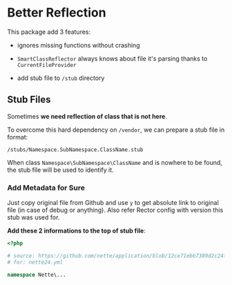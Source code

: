 # Better Reflection

This package add 3 features:
 
- ignores missing functions without crashing
- `SmartClassReflector` always knows about file it's parsing thanks to `CurrentFileProvider` 

- add stub file to `/stub` directory


## Stub Files

Sometimes **we need reflection of class that is not here**.

To overcome this hard dependency on `/vendor`, we can prepare a stub file in format:

    /stubs/Namespace.SubNamespace.ClassName.stub
 
When class `Namespace\SubNamespace\ClassName` and is nowhere to be found, the stub file will be used to identify it.


### Add Metadata for Sure

Just copy original file from Github and use `y` to get absolute link to original file (in case of debug or anything).
Also refer Rector config with version this stub was used for.

**Add these 2 informations to the top of stub file**:

```php
<?php

# source: https://github.com/nette/application/blob/12ce71ebb7389d2c24fa6f1a57a4348cad228c5e/src/Application/UI/ITemplate.php
# for: nette24.yml

namespace Nette\...
```
